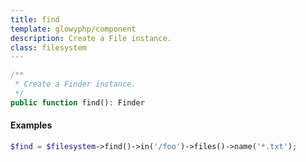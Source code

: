 ```yaml
---
title: find
template: glowyphp/component
description: Create a File instance.
class: filesystem
---
```


```php
/**
 * Create a Finder instance.
 */
public function find(): Finder
```

#### Examples

```php
$find = $filesystem->find()->in('/foo')->files()->name('*.txt');
```
